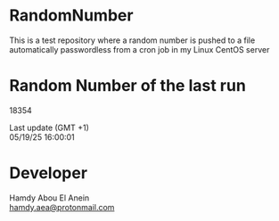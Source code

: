 # RandomNumber    
This is a test repository where a random number is pushed to a file automatically passwordless from a cron job in my Linux CentOS server    
# Random Number of the last run   
18354
      
Last update (GMT +1)    
05/19/25 16:00:01
# Developer    
Hamdy Abou El Anein   
hamdy.aea@protonmail.com
